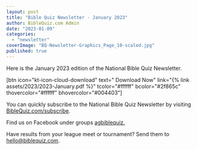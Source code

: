 ```yaml
---
layout: post
title: "Bible Quiz Newsletter - January 2023"
author: BibleQuiz.com Admin
date: "2023-01-09"
categories: 
  - "newsletter"
coverImage: "BQ-Newsletter-Graphics_Page_10-scaled.jpg"
published: true
---
```


Here is the January 2023 edition of the National Bible Quiz Newsletter.

\[btn icon="kt-icon-cloud-download" text=" Download Now" link="{% link assets/2023/2023-January.pdf %}" tcolor="#ffffff" bcolor="#2f865c" thovercolor="#ffffff" bhovercolor="#004403"\]

You can quickly subscribe to the National Bible Quiz Newsletter by visiting [BibleQuiz.com/subscribe](https://www.biblequiz.com/subscribe).

Find us on Facebook under groups [agbiblequiz.](https://www.facebook.com/groups/agbiblequiz)

Have results from your league meet or tournament? Send them to [hello@biblequiz.com](mailto:hello@biblequiz.com).
